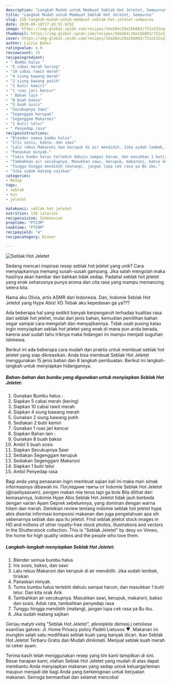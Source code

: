```yaml
---
description: "Langkah Mudah untuk Membuat Seblak Hot Jeletet, Sempurna"
title: "Langkah Mudah untuk Membuat Seblak Hot Jeletet, Sempurna"
slug: 226-langkah-mudah-untuk-membuat-seblak-hot-jeletet-sempurna
date: 2020-09-16T17:43:57.675Z
image: https://img-global.cpcdn.com/recipes/3da264c29a1bb883/751x532cq70/seblak-hot-jeletet-foto-resep-utama.jpg
thumbnail: https://img-global.cpcdn.com/recipes/3da264c29a1bb883/751x532cq70/seblak-hot-jeletet-foto-resep-utama.jpg
cover: https://img-global.cpcdn.com/recipes/3da264c29a1bb883/751x532cq70/seblak-hot-jeletet-foto-resep-utama.jpg
author: Lizzie Baker
ratingvalue: 4.9
reviewcount: 15
recipeingredient:
- " Bumbu halus "
- "5 cabai merah kering"
- "10 cabai rawit merah"
- "4 siung bawang merah"
- "2 siung bawang putih"
- "2 butir kemiri"
- "1 ruas jari kencur"
- " Bahan lain "
- "8 buah bakso"
- "5 buah sosis"
- "Secukupnya Sawi"
- "Segenggam kerupuk"
- "Segenggam Makaroni"
- "1 butir telur"
- " Penyedap rasa"
recipeinstructions:
- "Blender semua bumbu halus"
- "Iris sosis, bakso, dan sawi"
- "Lalu rebus Makaroni dan kerupuk di air mendidih. Jika sudah lembek, tiriskan"
- "Panaskan minyak."
- "Tumis bumbu halus terlebih dahulu sampai harum, dan masukkan 1 butir telur. Dan kita orak Arik"
- "Tambahkan air secukupnya. Masukkan sawi, kerupuk, makaroni, bakso dan sosis. Aduk rata, tambahkan penyedap rasa"
- "Tunggu hingga mendidih (matang), jangan lupa cek rasa ya Bu ibu."
- "Jika sudah matang sajikan"
categories:
- Resep
tags:
- seblak
- hot
- jeletet

katakunci: seblak hot jeletet 
nutrition: 128 calories
recipecuisine: Indonesian
preptime: "PT23M"
cooktime: "PT59M"
recipeyield: "4"
recipecategory: Dinner

---
```



![Seblak Hot Jeletet](https://img-global.cpcdn.com/recipes/3da264c29a1bb883/751x532cq70/seblak-hot-jeletet-foto-resep-utama.jpg)

Sedang mencari inspirasi resep seblak hot jeletet yang unik? Cara menyiapkannya memang susah-susah gampang. Jika salah mengolah maka hasilnya akan hambar dan bahkan tidak sedap. Padahal seblak hot jeletet yang enak seharusnya punya aroma dan cita rasa yang mampu memancing selera kita.

Nama aku Olivia, artis ASMR dari Indonesia. Dan, Indomie Seblak Hot Jeletot yang Hype Abis! XD Tebak aku kepedasan ga ya???

Ada beberapa hal yang sedikit banyak berpengaruh terhadap kualitas rasa dari seblak hot jeletet, mulai dari jenis bahan, kemudian pemilihan bahan segar sampai cara mengolah dan menyajikannya. Tidak usah pusing kalau ingin menyiapkan seblak hot jeletet yang enak di mana pun anda berada, karena asal sudah tahu triknya maka hidangan ini mampu menjadi suguhan istimewa.


Berikut ini ada beberapa cara mudah dan praktis untuk membuat seblak hot jeletet yang siap dikreasikan. Anda bisa membuat Seblak Hot Jeletet menggunakan 15 jenis bahan dan 8 langkah pembuatan. Berikut ini langkah-langkah untuk menyiapkan hidangannya.

<!--inarticleads1-->

##### Bahan-bahan dan bumbu yang digunakan untuk menyiapkan Seblak Hot Jeletet:

1. Gunakan  Bumbu halus :
1. Siapkan 5 cabai merah (kering)
1. Siapkan 10 cabai rawit merah
1. Siapkan 4 siung bawang merah
1. Gunakan 2 siung bawang putih
1. Sediakan 2 butir kemiri
1. Gunakan 1 ruas jari kencur
1. Siapkan  Bahan lain :
1. Gunakan 8 buah bakso
1. Ambil 5 buah sosis
1. Siapkan Secukupnya Sawi
1. Sediakan Segenggam kerupuk
1. Sediakan Segenggam Makaroni
1. Siapkan 1 butir telur
1. Ambil  Penyedap rasa


Bagi anda yang penasaran ingin membuat sajian kali ini maka mari simak informasinya dibawah ini. Последние твиты от Indomie Seblak Hot Jeletot (@nashyaaswin). pengen makan mie terus tapi ga bole Bila dilihat dari kemasannya, Indomie Hype Abis Seblak Hot Jeletot tidak jauh berbeda dengan varian Ayam Geprek sebelumnya, yang dominan dengan warna hitam dan merah. Demikian review tentang indomie seblak hot jeletot hype abis disertai informasi komposisi makanan dan juga pengetahuan apa sih sebenarnya seblak dan apa itu jeletot. Find seblak jeletot stock images in HD and millions of other royalty-free stock photos, illustrations and vectors in the Shutterstock collection. This is &#34;Seblak Jeletet&#34; by desy on Vimeo, the home for high quality videos and the people who love them. 

<!--inarticleads2-->

##### Langkah-langkah menyiapkan Seblak Hot Jeletet:

1. Blender semua bumbu halus
1. Iris sosis, bakso, dan sawi
1. Lalu rebus Makaroni dan kerupuk di air mendidih. Jika sudah lembek, tiriskan
1. Panaskan minyak.
1. Tumis bumbu halus terlebih dahulu sampai harum, dan masukkan 1 butir telur. Dan kita orak Arik
1. Tambahkan air secukupnya. Masukkan sawi, kerupuk, makaroni, bakso dan sosis. Aduk rata, tambahkan penyedap rasa
1. Tunggu hingga mendidih (matang), jangan lupa cek rasa ya Bu ibu.
1. Jika sudah matang sajikan


Geriau matyti vietą &#34;Seblak Hot Jeletet&#34;, atkreipkite dėmesį į netoliese esančias gatves: Jl. Home Privacy policy Padėti Lietuvos ▼. Makanan ini mungkin salah satu modifikasi seblak kuah yang banyak dicari. Ikan Seblak Hot Jeletot Terbaru Gratis dan Mudah dinikmati. Menjual seblak kuah merah isi ceker ayam. 

Terima kasih telah menggunakan resep yang tim kami tampilkan di sini. Besar harapan kami, olahan Seblak Hot Jeletet yang mudah di atas dapat membantu Anda menyiapkan makanan yang sedap untuk keluarga/teman maupun menjadi ide bagi Anda yang berkeinginan untuk berjualan makanan. Semoga bermanfaat dan selamat mencoba!
